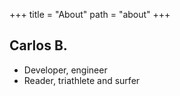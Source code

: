 +++
title = "About"
path = "about"
+++
 
 ## Carlos B.

* Developer, engineer
* Reader, triathlete and surfer 
